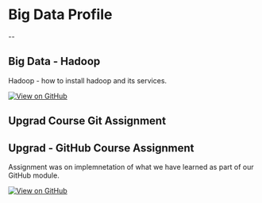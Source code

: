 # Big Data Profile
--
## Big Data - Hadoop

Hadoop - how to install hadoop and its services.

[![View on GitHub](https://img.shields.io/badge/GitHub-View_on_GitHub-blue?logo=GitHub)](https://github.com/gaurav619/Hadoop)
## Upgrad Course Git Assignment



## Upgrad - GitHub Course Assignment

Assignment was on implemnetation of what we have learned as part of our GitHub module.

[![View on GitHub](https://img.shields.io/badge/GitHub-View_on_GitHub-blue?logo=GitHub)](https://github.com/gaurav619/Upgrad_Course_Git)

